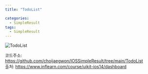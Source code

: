 ```yaml
---
title: "TodoList"

categories:
  - SimpleResult
tags:
  - SimpleResult
---  
```


![TodoList](https://user-images.githubusercontent.com/68246962/157701580-95f2daea-38e8-48e0-8ad4-ddb63fcc1aac.gif)  

 
코드주소: <https://github.com/choijaegwon/IOSSimpleResult/tree/main/TodoList>  
출처: <https://www.inflearn.com/course/uikit-ios14/dashboard>  